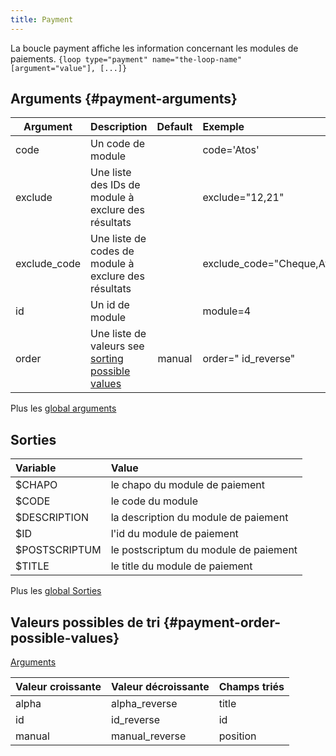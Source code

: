 ```yaml
---
title: Payment
---
```


La boucle payment affiche les information concernant les modules de paiements.
`{loop type="payment" name="the-loop-name" [argument="value"], [...]}`

## Arguments {#payment-arguments}

| Argument     | Description                                                                        | Default | Exemple                    |
|--------------|:-----------------------------------------------------------------------------------|:-------:|:---------------------------|
| code         | Un code de module                                                                  |         | code='Atos'                |
| exclude      | Une liste des IDs de module à exclure des résultats                                |         | exclude="12,21"            |
| exclude_code | Une liste de codes de module à exclure des résultats                               |         | exclude_code="Cheque,Atos" |
| id           | Un id de module                                                                    |         | module=4                   |
| order        | Une liste de valeurs see [sorting possible values](#payment-order-possible-values) | manual  | order=" id_reverse"        |

Plus les [global arguments](./global_arguments)

## Sorties

| Variable      | Value                                 |
|:--------------|:--------------------------------------|
| $CHAPO        | le chapo du module de paiement        |
| $CODE         | le code du module                     |
| $DESCRIPTION  | la description du module de paiement  |
| $ID           | l'id du module de paiement            |
| $POSTSCRIPTUM | le postscriptum du module de paiement |
| $TITLE        | le title du module de paiement        |

Plus les [global Sorties](./global_Sorties)

## Valeurs possibles de tri {#payment-order-possible-values}
[Arguments](#payment-arguments)

| Valeur croissante | Valeur décroissante | Champs triés |
|-------------------|---------------------|:-------------|
| alpha             | alpha_reverse       | title        |
| id                | id_reverse          | id           |
| manual            | manual_reverse      | position     |